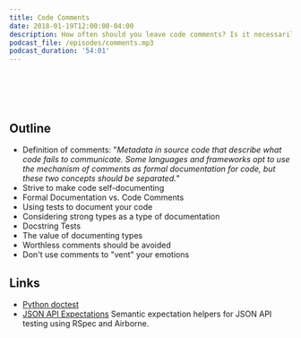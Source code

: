 ```yaml
---
title: Code Comments
date: 2018-01-19T12:00:00-04:00
description: How often should you leave code comments? Is it necessarily a failure to express yourself clearly in the code? Are code comments the best way to communicate with your team?
podcast_file: /episodes/comments.mp3
podcast_duration: '54:01'
---
```


# &nbsp;

## Outline

* Definition of comments: "_Metadata in source code that describe what code fails to communicate. Some languages and frameworks opt to use the mechanism of comments as formal documentation for code, but these two concepts should be separated._"
* Strive to make code self-documenting
* Formal Documentation vs. Code Comments
* Using tests to document your code
* Considering strong types as a type of documentation
* Docstring Tests
* The value of documenting types
* Worthless comments should be avoided
* Don't use comments to "vent" your emotions

## Links

* [Python doctest](https://docs.python.org/3.6/library/doctest.html)
* [JSON API Expectations](https://github.com/Ross-Hunter/jsonapi_expectations) Semantic expectation helpers for JSON API testing using RSpec and Airborne.
